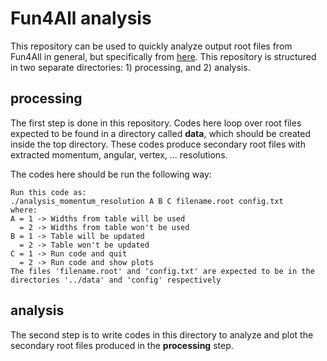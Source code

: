 # Fun4All analysis

This repository can be used to quickly analyze output root files from Fun4All in general, but specifically from [here](https://github.com/eic/g4lblvtx "EIC prototype All-Silicon tracker repository"). This repository is structured in two separate directories: 1) processing, and 2) analysis.

## processing

The first step is done in this repository. Codes here loop over root files expected to be found in a directory called **data**, which should be created inside the top directory. These codes produce secondary root files with extracted momentum, angular, vertex, ... resolutions.

The codes here should be run the following way:

```
Run this code as:
./analysis_momentum_resolution A B C filename.root config.txt
where:
A = 1 -> Widths from table will be used
  = 2 -> Widths from table won't be used
B = 1 -> Table will be updated
  = 2 -> Table won't be updated
C = 1 -> Run code and quit
  = 2 -> Run code and show plots
The files 'filename.root' and 'config.txt' are expected to be in the directories '../data' and 'config' respectively
```

## analysis

The second step is to write codes in this directory to analyze and plot the secondary root files produced in the **processing** step.
